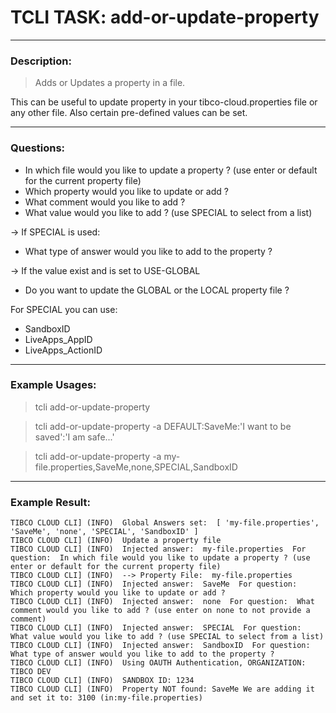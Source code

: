 # TCLI TASK: add-or-update-property

---
### Description:
> Adds or Updates a property in a file.

This can be useful to update property in your tibco-cloud.properties file or any other file. Also certain pre-defined values can be set.

---
### Questions:

* In which file would you like to update a property ? (use enter or default for the current property file)
* Which property would you like to update or add ?
* What comment would you like to add ?
* What value would you like to add ? (use SPECIAL to select from a list)

-> If SPECIAL is used:

* What type of answer would you like to add to the property ?

-> If the value exist and is set to USE-GLOBAL

* Do you want to update the GLOBAL or the LOCAL property file ?

For SPECIAL you can use:

* SandboxID
* LiveApps_AppID
* LiveApps_ActionID

---
### Example Usages:

> tcli add-or-update-property

> tcli add-or-update-property -a DEFAULT:SaveMe:'I want to be saved':'I am safe...'

> tcli add-or-update-property -a my-file.properties,SaveMe,none,SPECIAL,SandboxID

---
### Example Result:

```console
TIBCO CLOUD CLI] (INFO)  Global Answers set:  [ 'my-file.properties', 'SaveMe', 'none', 'SPECIAL', 'SandboxID' ]
TIBCO CLOUD CLI] (INFO)  Update a property file
TIBCO CLOUD CLI] (INFO)  Injected answer:  my-file.properties  For question:  In which file would you like to update a property ? (use enter or default for the current property file)
TIBCO CLOUD CLI] (INFO)  --> Property File:  my-file.properties
TIBCO CLOUD CLI] (INFO)  Injected answer:  SaveMe  For question:  Which property would you like to update or add ?
TIBCO CLOUD CLI] (INFO)  Injected answer:  none  For question:  What comment would you like to add ? (use enter on none to not provide a comment)
TIBCO CLOUD CLI] (INFO)  Injected answer:  SPECIAL  For question:  What value would you like to add ? (use SPECIAL to select from a list)
TIBCO CLOUD CLI] (INFO)  Injected answer:  SandboxID  For question:  What type of answer would you like to add to the property ?
TIBCO CLOUD CLI] (INFO)  Using OAUTH Authentication, ORGANIZATION: TIBCO DEV
TIBCO CLOUD CLI] (INFO)  SANDBOX ID: 1234
TIBCO CLOUD CLI] (INFO)  Property NOT found: SaveMe We are adding it and set it to: 3100 (in:my-file.properties) 
```
